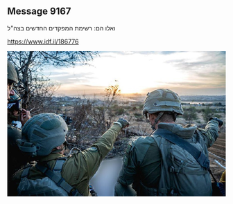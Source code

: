 ## Message 9167

ואלו הם:
רשימת המפקדים החדשים בצה"ל

https://www.idf.il/186776

![Photo](9167/9167_photo.jpg)

